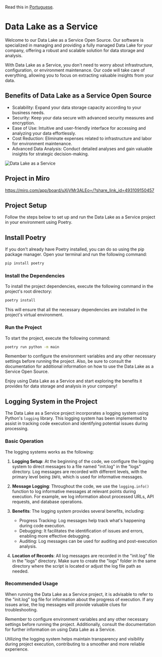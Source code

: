 Read this in [Portuguese](translations/README.pt.md).

<!-- About the Service -->
# Data Lake as a Service

Welcome to our Data Lake as a Service Open Source. Our software is specialized in managing and providing a fully managed Data Lake for your company, offering a robust and scalable solution for data storage and analysis.

With Data Lake as a Service, you don't need to worry about infrastructure, configuration, or environment maintenance. Our code will take care of everything, allowing you to focus on extracting valuable insights from your data.

<!-- Benefits -->
## Benefits of Data Lake as a Service Open Source

- Scalability: Expand your data storage capacity according to your business needs.
- Security: Keep your data secure with advanced security measures and encryption.
- Ease of Use: Intuitive and user-friendly interface for accessing and analyzing your data effortlessly.
- Cost Reduction: Eliminate expenses related to infrastructure and labor for environment maintenance.
- Advanced Data Analysis: Conduct detailed analyses and gain valuable insights for strategic decision-making.

![Data Lake as a Service](https://dataengineer.help/DLaaS/DLaaS.png)

## Project in Miro

https://miro.com/app/board/uXjVMr3ALEo=/?share_link_id=493109150457

<!-- Project Setup -->
## Project Setup

Follow the steps below to set up and run the Data Lake as a Service project in your environment using Poetry.

## Install Poetry

If you don't already have Poetry installed, you can do so using the pip package manager. Open your terminal and run the following command:

```bash
pip install poetry
```

### Install the Dependencies

To install the project dependencies, execute the following command in the project's root directory:

```bash
poetry install
```

This will ensure that all the necessary dependencies are installed in the project's virtual environment.

### Run the Project
To start the project, execute the following command:

```bash
poetry run python -m main
```

Remember to configure the environment variables and any other necessary settings before running the project. Also, be sure to consult the documentation for additional information on how to use the Data Lake as a Service Open Source.

Enjoy using Data Lake as a Service and start exploring the benefits it provides for data storage and analysis in your company!

## Logging System in the Project


The Data Lake as a Service project incorporates a logging system using Python's `logging` library. This logging system has been implemented to assist in tracking code execution and identifying potential issues during processing.

### Basic Operation

The logging systems works as the following:

1. **Logging Setup**: At the beginning of the code, we configure the logging system to direct messages to a file named "init.log" in the "logs" directory. Log messages are recorded with different levels, with the primary level being `INFO`, which is used for informative messages.


2. **Message Logging**: Throughout the code, we use the `logging.info()` function to log informative messages at relevant points during execution. For example, we log information about processed URLs, API requests, and database operations.

3. **Benefits**: The logging system provides several benefits, including:
    - Progress Tracking: Log messages help track what's happening during code execution.
    - Debugging: It facilitates the identification of issues and errors, enabling more effective debugging.
    - Auditing: Log messages can be used for auditing and post-execution analysis.

4. **Location of Records**: All log messages are recorded in the "init.log" file in the "logs" directory. Make sure to create the "logs" folder in the same directory where the script is located or adjust the log file path as needed.


### Recommended Usage

When running the Data Lake as a Service project, it is advisable to refer to the "init.log" log file for information about the progress of execution. If any issues arise, the log messages will provide valuable clues for troubleshooting.

Remember to configure environment variables and any other necessary settings before running the project. Additionally, consult the documentation for further information on using Data Lake as a Service.

Utilizing the logging system helps maintain transparency and visibility during project execution, contributing to a smoother and more reliable experience.